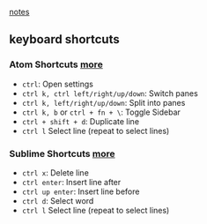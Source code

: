 [notes](notes.md)

## keyboard shortcuts

### Atom Shortcuts [more](http://bit.ly/24lIABu)
- `ctrl`: Open settings
- `ctrl k, ctrl left/right/up/down`:  Switch panes
- `ctrl k, left/right/up/down`: Split into panes
- `ctrl k, b` or `ctrl + fn + \`: Toggle Sidebar
- `ctrl + shift + d`: Duplicate line
- `ctrl l` Select line (repeat to select lines)

### Sublime Shortcuts [more](http://bit.ly/1YRfsfp)
- `ctrl x`: Delete line
- `ctrl enter`: Insert line after
- `ctrl up enter`: Insert line before
- `ctrl d`: Select word
- `ctrl l` Select line (repeat to select lines)
